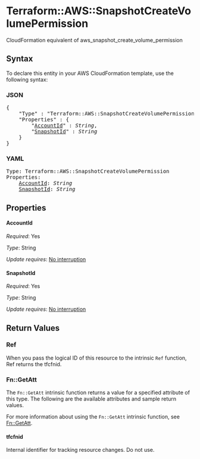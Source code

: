 # Terraform::AWS::SnapshotCreateVolumePermission

CloudFormation equivalent of aws_snapshot_create_volume_permission

## Syntax

To declare this entity in your AWS CloudFormation template, use the following syntax:

### JSON

<pre>
{
    "Type" : "Terraform::AWS::SnapshotCreateVolumePermission",
    "Properties" : {
        "<a href="#accountid" title="AccountId">AccountId</a>" : <i>String</i>,
        "<a href="#snapshotid" title="SnapshotId">SnapshotId</a>" : <i>String</i>
    }
}
</pre>

### YAML

<pre>
Type: Terraform::AWS::SnapshotCreateVolumePermission
Properties:
    <a href="#accountid" title="AccountId">AccountId</a>: <i>String</i>
    <a href="#snapshotid" title="SnapshotId">SnapshotId</a>: <i>String</i>
</pre>

## Properties

#### AccountId

_Required_: Yes

_Type_: String

_Update requires_: [No interruption](https://docs.aws.amazon.com/AWSCloudFormation/latest/UserGuide/using-cfn-updating-stacks-update-behaviors.html#update-no-interrupt)

#### SnapshotId

_Required_: Yes

_Type_: String

_Update requires_: [No interruption](https://docs.aws.amazon.com/AWSCloudFormation/latest/UserGuide/using-cfn-updating-stacks-update-behaviors.html#update-no-interrupt)

## Return Values

### Ref

When you pass the logical ID of this resource to the intrinsic `Ref` function, Ref returns the tfcfnid.

### Fn::GetAtt

The `Fn::GetAtt` intrinsic function returns a value for a specified attribute of this type. The following are the available attributes and sample return values.

For more information about using the `Fn::GetAtt` intrinsic function, see [Fn::GetAtt](https://docs.aws.amazon.com/AWSCloudFormation/latest/UserGuide/intrinsic-function-reference-getatt.html).

#### tfcfnid

Internal identifier for tracking resource changes. Do not use.

